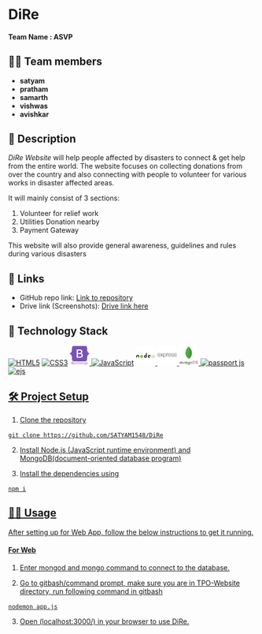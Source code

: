 # **DiRe**


#### Team Name : **ASVP**

## 👩‍💻 Team members

- **satyam** 
- **pratham** 
- **samarth** 
- **vishwas** 
- **avishkar**

## 📝 Description
*DiRe Website* will help people affected by disasters to connect & get help from the entire world. The website focuses on collecting donations from over the country and also connecting with people to volunteer for various works in disaster affected areas.

It will mainly consist of 3 sections:
1. Volunteer for relief work
2. Utilities Donation nearby
3. Payment Gateway

This website will also provide general awareness, guidelines and rules during various disasters

## 🔗 Links

- GitHub repo link: [Link to repository]([https://github.com/Satyam/DiRe](https://github.com/SATYAM1548/DiRe))
- Drive link (Screenshots): [Drive link here](https://drive.google.com/drive/folders/1KPdzv5iExtERCmof42gtAjJugaGFvFlM?usp=sharing)

## 🤖 Technology Stack

<a href="https://www.w3.org/TR/html5/" title="HTML5"><img src="https://github.com/get-icon/geticon/raw/master/icons/html-5.svg" alt="HTML5" width="40px" height="40px"></a>
<a href="https://www.w3.org/TR/CSS/" title="CSS3"><img src="https://github.com/get-icon/geticon/raw/master/icons/css-3.svg" alt="CSS3" width="40px" height="40px"></a>
<a href="https://getbootstrap.com" target="_blank"> <img src="https://raw.githubusercontent.com/devicons/devicon/master/icons/bootstrap/bootstrap-plain-wordmark.svg" alt="bootstrap" width="40" height="40"/> </a>
<a href="https://developer.mozilla.org/en-US/docs/Web/JavaScript" title="JavaScript"><img src="https://github.com/get-icon/geticon/raw/master/icons/javascript.svg" alt="JavaScript" width="31px" height="31px"></a>
<a href="https://nodejs.org" target="_blank"> <img src="https://raw.githubusercontent.com/devicons/devicon/master/icons/nodejs/nodejs-original-wordmark.svg" alt="nodejs" width="40" height="40"/>
</a> <a href="https://expressjs.com" target="_blank"> <img src="https://raw.githubusercontent.com/devicons/devicon/master/icons/express/express-original-wordmark.svg" alt="express" width="40" height="40"/>
</a>
<a href="https://www.mongodb.com/" target="_blank"> <img src="https://raw.githubusercontent.com/devicons/devicon/master/icons/mongodb/mongodb-original-wordmark.svg" alt="mongodb" width="40" height="40"/>
<a href="http://www.passportjs.org/" target="_blank"> <img src="https://s3-eu-west-1.amazonaws.com/ih-materials/uploads/upload_676b436fcf47e71b1f85cbd8d318a080.png" alt="passport js" width="40" height="40"/>
<a href="https://ejs.co/" target="_blank"> <img src="https://www.kindpng.com/picc/m/463-4639889_logo-ejs-hd-png-download.png" alt="ejs" width="40" height="40"/>

## 🛠️ Project Setup

1. Clone the repository

```
git clone https://github.com/SATYAM1548/DiRe
```

2. Install Node.js (JavaScript runtime environment) and MongoDB(document-oriented database program)

3. Install the dependencies using

```
npm i
```

## 🏃‍♀️ Usage

After setting up for Web App, follow the below instructions to get it running.

#### For Web

1. Enter mongod and mongo command to connect to the database.

2. Go to gitbash/command prompt, make sure you are in TPO-Website directory, run following command in gitbash

```
nodemon app.js
```

3. Open (localhost:3000/) in your browser to use DiRe.
